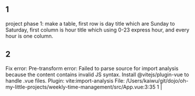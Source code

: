 ## 1
project phase 1:
make a table,
first row is day title which are Sunday to Saturday,
first column is hour title which using 0-23 express hour, and every hour is one column.

## 2
Fix error:
Pre-transform error: Failed to parse source for import analysis because the content contains invalid JS syntax. Install @vitejs/plugin-vue to handle .vue files.
  Plugin: vite:import-analysis
  File: /Users/kaiwu/git/dojo/oh-my-little-projects/weekly-time-management/src/App.vue:3:35
  1  |  <template>
  2  |    <div id="app">
  3  |      <h1>Weekly Time Management</h1>
     |                                     ^
  4  |      <div class="table-container">
  5  |        <table class="time-table">

## 3
make user can edit fields, but exclude first row and column.

## 4
after user edit the field, it would randomly attach color in background,
all background color should not be too bright.

## 5
use same color when fields content are same,
and do not use duplicated color.

## 6
add a little button on the top right side and named: "clear all" ,
its function is clear all fields content.

## 7
add a little button on the top right side, named: "export" ,
its function is export table as a png picture.

## 8
always export all table content, not just the screen.

## 9
modify button "Export" to "Export PNG",
and add another two buttons on the top right side,
one is "Export JSON", its function is export content as json format file,
the other is "Import JSON", its function is import json file from "Export JSON"'s output.

## 10
Now, I want to create a area at the footer,
which summarize different field content and sort by bigger time block,
and shows like:
Sleep: 5 hr
Reading: 4 hr

## 11
I want to select a area and edit them one time,
the opertaion step is
1. click and hold to select a square area
2. edit one field among them
3. adjust content all selected area fields

## 12
move buttons to page bottom, and surround them with css like Time Summary.

## 13
time to refactor, but before refactoring, we need to add some unit test.
now, you cannot edit App.vue,
and add tests for all business logic, but not UIUX,
make an example: same field content should have same background color, time summary should correct.

## 14
we should refactor now,
split App.vue to different components: title, table, time summary, actions.
And do not modify unit tests, let them failed, it's okay.

## 15
All unit tests are successful, that's weird,
I found you didn't move bussiness logic into their component,
let's modify.
after modification, our unit tests should have some errors.

## 16
fix unit tests, and do not modify production code.

## 17
still have some unit tests failed, fix them.
and also remove REFACTORING md file.

## 18
failed test still exist, here are some information, fix them,

 FAIL  src/tests/App.spec.js > App.vue - Integration Tests > Export Functionality > should handle export-json event from Actions component
TypeError: el.setAttribute is not a function
 ❯ setScopeId node_modules/@vue/runtime-dom/dist/runtime-dom.cjs.js:58:8
 ❯ setScopeId node_modules/@vue/runtime-core/dist/runtime-core.cjs.js:4925:7
 ❯ mountElement node_modules/@vue/runtime-core/dist/runtime-core.cjs.js:4889:5
 ❯ processElement node_modules/@vue/runtime-core/dist/runtime-core.cjs.js:4840:7
 ❯ patch node_modules/@vue/runtime-core/dist/runtime-core.cjs.js:4706:11
 ❯ mountChildren node_modules/@vue/runtime-core/dist/runtime-core.cjs.js:4952:7
 ❯ mountElement node_modules/@vue/runtime-core/dist/runtime-core.cjs.js:4875:7
 ❯ processElement node_modules/@vue/runtime-core/dist/runtime-core.cjs.js:4840:7
 ❯ patch node_modules/@vue/runtime-core/dist/runtime-core.cjs.js:4706:11
 ❯ ReactiveEffect.componentUpdateFn [as fn] node_modules/@vue/runtime-core/dist/runtime-core.cjs.js:5417:9

⎯⎯⎯⎯⎯⎯⎯⎯⎯⎯⎯⎯⎯⎯⎯⎯⎯⎯⎯⎯⎯⎯⎯⎯⎯⎯⎯⎯⎯⎯⎯⎯⎯⎯⎯⎯⎯⎯⎯⎯⎯⎯⎯⎯⎯⎯⎯⎯⎯⎯⎯⎯⎯⎯⎯⎯⎯⎯⎯⎯⎯⎯⎯⎯⎯⎯⎯⎯⎯⎯⎯⎯⎯⎯⎯⎯⎯⎯⎯⎯⎯⎯⎯⎯⎯⎯⎯⎯⎯⎯⎯⎯⎯⎯⎯⎯⎯⎯⎯⎯⎯⎯⎯⎯⎯⎯⎯⎯⎯⎯⎯⎯⎯⎯⎯⎯⎯⎯⎯⎯⎯⎯⎯⎯⎯⎯⎯⎯⎯⎯⎯⎯⎯⎯⎯⎯[1/6]⎯

 FAIL  src/tests/App.spec.js > App.vue - Integration Tests > Export Functionality > should handle export-png event from Actions component
 FAIL  src/tests/App.spec.js > App.vue - Integration Tests > Import Functionality > should handle import-json event from Actions component
 FAIL  src/tests/App.spec.js > App.vue - Integration Tests > Import Functionality > should show alert for invalid JSON format
 FAIL  src/tests/App.spec.js > App.vue - Integration Tests > Component Integration > should pass updated data to TimeSummary when TimeTable data changes
 FAIL  src/tests/App.spec.js > App.vue - Integration Tests > Component Integration > should maintain data consistency between TimeTable and TimeSummary
TypeError: el.setAttribute is not a function
 ❯ setScopeId node_modules/@vue/runtime-dom/dist/runtime-dom.cjs.js:58:8
 ❯ setScopeId node_modules/@vue/runtime-core/dist/runtime-core.cjs.js:4925:7
 ❯ mountElement node_modules/@vue/runtime-core/dist/runtime-core.cjs.js:4889:5
 ❯ processElement node_modules/@vue/runtime-core/dist/runtime-core.cjs.js:4840:7
 ❯ patch node_modules/@vue/runtime-core/dist/runtime-core.cjs.js:4706:11
 ❯ mountChildren node_modules/@vue/runtime-core/dist/runtime-core.cjs.js:4952:7
 ❯ mountElement node_modules/@vue/runtime-core/dist/runtime-core.cjs.js:4875:7
 ❯ processElement node_modules/@vue/runtime-core/dist/runtime-core.cjs.js:4840:7
 ❯ patch node_modules/@vue/runtime-core/dist/runtime-core.cjs.js:4706:11
 ❯ ReactiveEffect.componentUpdateFn [as fn] node_modules/@vue/runtime-core/dist/runtime-core.cjs.js:5337:11

## 19
we want to better user experience, here are some operation we should modify,
1. use self component enter field content instead of native alert window.
2. fix select and drag when using moblie phone.
3. reduce margin size, we should do our better to show more content.

## 20 -> bad prompt, didn't adjust
we should do some improvements,
1. add table's scroll bar instead of native scroll bar.
2. Change table's first column "Hour"'s background color to gray, same with hour 0-23.

## 21
restore last modification

## 22
restore last scroll bar's modification

## 23
1. change table's first column's first field background color to the same with first column's other row, it looks like gray, more accurate, the field's content is "Hour", I mean the field we need to change.
2. make the table's horizontal scroll bar more thicker, it would be good for mobile user.

## 24
1. the field "Hour"'s background is not gray, fix it.
2. and make table's horizontal scroll bar more obvious.

## 25
the table's horizontal scroll bar is still not good,
imagine you are mobile user, how to improve for better UX, and use dark gray for it, not green.

## 26
scroll bar is still bad, think a new way to satisfy UX.

## 27
the shadow's effect is not good, restore it.
and I think we just add two buttons: "left" and "right" to help user move table view.

## 28
looks good,
I want to move table view buttons below the table,
and make its color more transparenter and fit table's color.

## 29
table view button should return to previous state after press.

## 30
button blur should work after pressing it immediately,
and when user's screen can show all table content then do not show table view move button.

## 31
1. add lock/unlock mode switch button
the switch button only appears when user's screen cannot show full table content.
when state is lock then table cannot be edit, and drag can move table view without trigger input dislog.
when state is unlock then table can be edit, and drag's function same with it used to be.

2. add dark/light mode switch button
3. fix table view button bug, it cannot exceed table boundary.

## 32
let user can edit "Time Summary"'s field name, and it would adjust back to table content and would not change background color.

## 33
1. dark light mode should adjust all page, and make its color a little different from each page block.
2. modify "Time Summary"s field, it should show inputDialog too.

## 34
1. reset table's four corners css effect, treat them just like other table boundary.
2. fix the font's color when enable dark mode.

## 35
the text color should have contrast from background color,
make an example, when background color is white, our text color normally is black.

## 36
fix export png, it should not only export screen's view, but export all table's content.

## 37
fix "Time Summary"'s text color has no contrast problem when dark mode.

## 38
add unit test for business logic.

## 39
still have some unit tests failed, fix them,
and we should use npm run test to run unit test.
